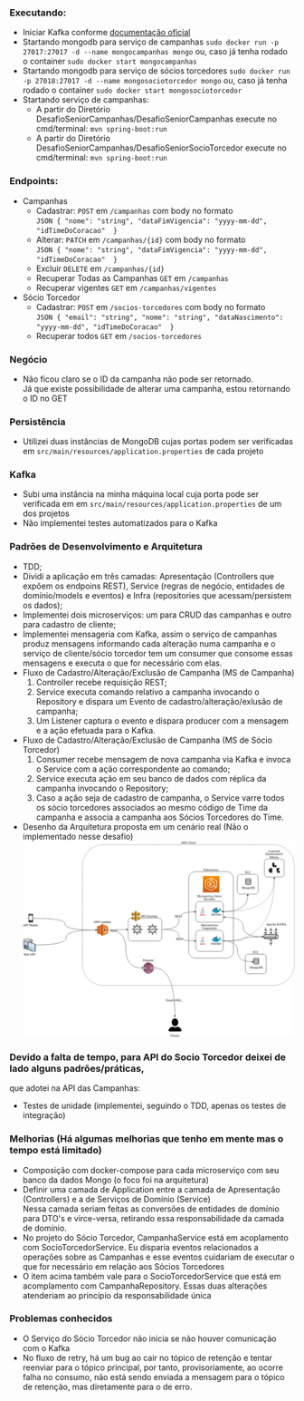 ### Executando:
- Iniciar Kafka conforme [documentação oficial](https://kafka.apache.org/quickstart)
- Startando mongodb para serviço de campanhas `sudo docker run -p 27017:27017 -d --name mongocampanhas mongo` ou, caso já tenha rodado o container `sudo docker start mongocampanhas`
- Startando mongodb para serviço de sócios torcedores `sudo docker run -p 27018:27017 -d --name mongosociotorcedor mongo` ou, caso já tenha rodado o container `sudo docker start mongosociotorcedor`
- Startando serviço de campanhas:
  - A partir do Diretório DesafioSeniorCampanhas/DesafioSeniorCampanhas execute no cmd/terminal: `mvn spring-boot:run`
  - A partir do Diretório DesafioSeniorCampanhas/DesafioSeniorSocioTorcedor execute no cmd/terminal: `mvn spring-boot:run`

### Endpoints:
- Campanhas
  - Cadastrar: `POST` em `/campanhas` com body no formato  
`JSON { "nome": "string", "dataFimVigencia": "yyyy-mm-dd", "idTimeDoCoracao"  }`
  - Alterar: `PATCH` em `/campanhas/{id}` com body no formato  
`JSON { "nome": "string", "dataFimVigencia": "yyyy-mm-dd", "idTimeDoCoracao"  }`
  - Excluir `DELETE` em `/campanhas/{id}`
  - Recuperar Todas as Campanhas `GET` em `/campanhas`
  - Recuperar vigentes `GET` em `/campanhas/vigentes`
- Sócio Torcedor
  - Cadastrar: `POST` em `/socios-torcedores` com body no formato  
`JSON { "email": "string", "nome": "string", "dataNascimento": "yyyy-mm-dd", "idTimeDoCoracao"  }`
  - Recuperar todos `GET` em `/socios-torcedores`

### Negócio
- Não ficou claro se o ID da campanha não pode ser retornado.  
Já que existe possibilidade de alterar uma campanha, estou retornando o ID no GET

### Persistência
- Utilizei duas instâncias de MongoDB cujas portas podem ser verificadas em `src/main/resources/application.properties` de cada projeto

### Kafka
- Subi uma instância na minha máquina local cuja porta pode ser verificada em em `src/main/resources/application.properties` de um dos projetos
- Não implementei testes automatizados para o Kafka

### Padrões de Desenvolvimento e Arquitetura
- TDD;
- Dividi a aplicação em três camadas: Apresentação (Controllers que expõem os endpoins REST), Service (regras de negócio, entidades de domínio/models e eventos) e Infra (repositories que acessam/persistem os dados);
- Implementei dois microserviços: um para CRUD das campanhas e outro para cadastro de cliente;
- Implementei mensageria com Kafka, assim o serviço de campanhas produz mensagens informando cada alteração numa campanha e o serviço de cliente/sócio torcedor tem um consumer que consome essas mensagens e executa o que for necessário com elas.
- Fluxo de Cadastro/Alteração/Exclusão de Campanha (MS de Campanha)
  1. Controller recebe requisição REST;
  2. Service executa comando relativo a campanha invocando o Repository e dispara um Evento de cadastro/alteração/exlusão de campanha;
  3. Um Listener captura o evento e dispara producer com a mensagem e a ação efetuada para o Kafka.
- Fluxo de Cadastro/Alteração/Exclusão de Campanha (MS de Sócio Torcedor)
  1. Consumer recebe mensagem de nova campanha via Kafka e invoca o Service com a ação correspondente ao comando;
  2. Service executa ação em seu banco de dados com réplica da campanha invocando o Repository;
  3. Caso a ação seja de cadastro de campanha, o Service varre todos os sócio torcedores associados ao mesmo código de Time da campanha e associa a campanha aos Sócios Torcedores do Time.
- Desenho da Arquitetura proposta em um cenário real (Não o implementado nesse desafio)
![Diagrama de Arquitetura](https://github.com/viniciusvasti/desafio-senior/blob/master/Arquitetura.jpg)

### Devido a falta de tempo, para API do Socio Torcedor deixei de lado alguns padrões/práticas,  
que adotei na API das Campanhas:
- Testes de unidade (implementei, seguindo o TDD, apenas os testes de integração)

### Melhorias (Há algumas melhorias que tenho em mente mas o tempo está limitado)
- Composição com docker-compose para cada microserviço com seu banco da dados Mongo (o foco foi na arquitetura)
- Definir uma camada de Application entre a camada de Apresentação (Controllers) e a de Serviços de Domínio (Service)  
Nessa camada seriam feitas as conversões de entidades de domínio para DTO's e virce-versa, retirando essa responsabilidade da camada de domínio.
- No projeto do Sócio Torcedor, CampanhaService está em acoplamento com SocioTorcedorService. Eu disparia eventos relacionados a
operações sobre as Campanhas e esse eventos cuidariam de executar o que for necessário em relação aos Sócios Torcedores
- O item acima também vale para o SocioTorcedorService que está em acomplamento com CampanhaRepository. Essas duas alterações atenderiam ao princípio da responsabilidade única

### Problemas conhecidos
- O Serviço do Sócio Torcedor não inicia se não houver comunicação com o Kafka
- No fluxo de retry, há um bug ao cair no tópico de retenção e tentar reenviar para o tópico principal, por tanto, provisoriamente, ao ocorre falha no consumo, não está sendo enviada a mensagem para o tópico de retenção, mas diretamente para o de erro.

